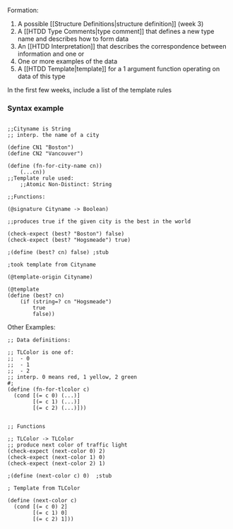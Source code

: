 Formation:
1) A possible [[Structure Definitions|structure definition]] (week 3)
2) A [[HTDD Type Comments|type comment]] that defines a new type name and describes how to form data 
3) An [[HTDD Interpretation]] that describes the correspondence between information and one or 
4) One or more examples of the data
5) A [[HTDD Template|template]]  for a 1 argument function operating on data of this type

In the first few weeks, include a list of the template rules

### Syntax example
```rkt

;;Cityname is String
;; interp. the name of a city

(define CN1 "Boston")
(define CN2 "Vancouver")

(define (fn-for-city-name cn))
	(...cn))
;;Template rule used:
	;;Atomic Non-Distinct: String

;;Functions:

(@signature Cityname -> Boolean)

;;produces true if the given city is the best in the world

(check-expect (best? "Boston") false)
(check-expect (best? "Hogsmeade") true)

;(define (best? cn) false) ;stub

;took template from Cityname

(@template-origin Cityname)

(@template
(define (best? cn)
	(if (string=? cn "Hogsmeade")
		true
		false))

```






Other Examples:
```rkt
;; Data definitions:

;; TLColor is one of:
;;  - 0
;;  - 1
;;  - 2
;; interp. 0 means red, 1 yellow, 2 green               
#;
(define (fn-for-tlcolor c)
  (cond [(= c 0) (...)]
        [(= c 1) (...)]
        [(= c 2) (...)]))


```

```rkt 
;; Functions

;; TLColor -> TLColor
;; produce next color of traffic light
(check-expect (next-color 0) 2)
(check-expect (next-color 1) 0)
(check-expect (next-color 2) 1)

;(define (next-color c) 0)  ;stub

; Template from TLColor

(define (next-color c)
  (cond [(= c 0) 2]
        [(= c 1) 0]
        [(= c 2) 1]))
        
```
